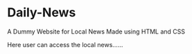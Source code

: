 # Daily-News
A Dummy Website for Local News
Made using HTML and CSS

Here user can access the local news......
